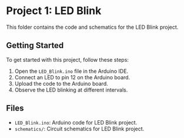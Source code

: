 # Project 1: LED Blink

This folder contains the code and schematics for the LED Blink project.

## Getting Started

To get started with this project, follow these steps:

1. Open the `LED_Blink.ino` file in the Arduino IDE.
2. Connect an LED to pin 12 on the Arduino board.
3. Upload the code to the Arduino board.
4. Observe the LED blinking at different intervals.

## Files

- `LED_Blink.ino`: Arduino code for LED Blink project.
- `schematics/`: Circuit schematics for LED Blink project.
